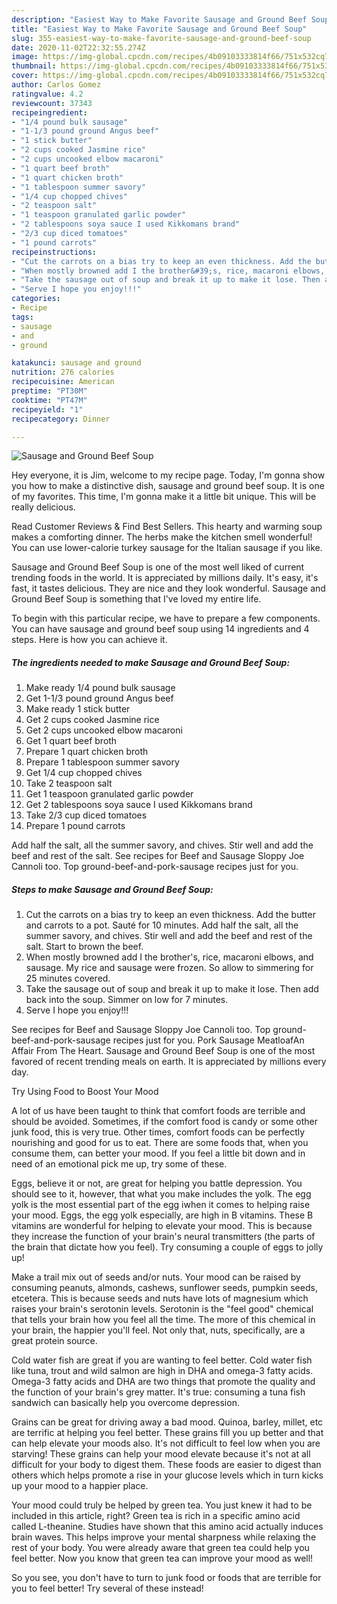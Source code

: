 ```yaml
---
description: "Easiest Way to Make Favorite Sausage and Ground Beef Soup"
title: "Easiest Way to Make Favorite Sausage and Ground Beef Soup"
slug: 355-easiest-way-to-make-favorite-sausage-and-ground-beef-soup
date: 2020-11-02T22:32:55.274Z
image: https://img-global.cpcdn.com/recipes/4b09103333814f66/751x532cq70/sausage-and-ground-beef-soup-recipe-main-photo.jpg
thumbnail: https://img-global.cpcdn.com/recipes/4b09103333814f66/751x532cq70/sausage-and-ground-beef-soup-recipe-main-photo.jpg
cover: https://img-global.cpcdn.com/recipes/4b09103333814f66/751x532cq70/sausage-and-ground-beef-soup-recipe-main-photo.jpg
author: Carlos Gomez
ratingvalue: 4.2
reviewcount: 37343
recipeingredient:
- "1/4 pound bulk sausage"
- "1-1/3 pound ground Angus beef"
- "1 stick butter"
- "2 cups cooked Jasmine rice"
- "2 cups uncooked elbow macaroni"
- "1 quart beef broth"
- "1 quart chicken broth"
- "1 tablespoon summer savory"
- "1/4 cup chopped chives"
- "2 teaspoon salt"
- "1 teaspoon granulated garlic powder"
- "2 tablespoons soya sauce I used Kikkomans brand"
- "2/3 cup diced tomatoes"
- "1 pound carrots"
recipeinstructions:
- "Cut the carrots on a bias try to keep an even thickness. Add the butter and carrots to a pot. Sauté for 10 minutes. Add half the salt, all the summer savory, and chives. Stir well and add the beef and rest of the salt. Start to brown the beef."
- "When mostly browned add I the brother&#39;s, rice, macaroni elbows, and sausage. My rice and sausage were frozen. So allow to simmering for 25 minutes covered."
- "Take the sausage out of soup and break it up to make it lose. Then add back into the soup. Simmer on low for 7 minutes."
- "Serve I hope you enjoy!!!"
categories:
- Recipe
tags:
- sausage
- and
- ground

katakunci: sausage and ground 
nutrition: 276 calories
recipecuisine: American
preptime: "PT30M"
cooktime: "PT47M"
recipeyield: "1"
recipecategory: Dinner

---
```



![Sausage and Ground Beef Soup](https://img-global.cpcdn.com/recipes/4b09103333814f66/751x532cq70/sausage-and-ground-beef-soup-recipe-main-photo.jpg)

Hey everyone, it is Jim, welcome to my recipe page. Today, I'm gonna show you how to make a distinctive dish, sausage and ground beef soup. It is one of my favorites. This time, I'm gonna make it a little bit unique. This will be really delicious.

Read Customer Reviews &amp; Find Best Sellers. This hearty and warming soup makes a comforting dinner. The herbs make the kitchen smell wonderful! You can use lower-calorie turkey sausage for the Italian sausage if you like.

Sausage and Ground Beef Soup is one of the most well liked of current trending foods in the world. It is appreciated by millions daily. It's easy, it's fast, it tastes delicious. They are nice and they look wonderful. Sausage and Ground Beef Soup is something that I've loved my entire life.


To begin with this particular recipe, we have to prepare a few components. You can have sausage and ground beef soup using 14 ingredients and 4 steps. Here is how you can achieve it.

<!--inarticleads1-->

##### The ingredients needed to make Sausage and Ground Beef Soup:

1. Make ready 1/4 pound bulk sausage
1. Get 1-1/3 pound ground Angus beef
1. Make ready 1 stick butter
1. Get 2 cups cooked Jasmine rice
1. Get 2 cups uncooked elbow macaroni
1. Get 1 quart beef broth
1. Prepare 1 quart chicken broth
1. Prepare 1 tablespoon summer savory
1. Get 1/4 cup chopped chives
1. Take 2 teaspoon salt
1. Get 1 teaspoon granulated garlic powder
1. Get 2 tablespoons soya sauce I used Kikkomans brand
1. Take 2/3 cup diced tomatoes
1. Prepare 1 pound carrots


Add half the salt, all the summer savory, and chives. Stir well and add the beef and rest of the salt. See recipes for Beef and Sausage Sloppy Joe Cannoli too. Top ground-beef-and-pork-sausage recipes just for you. 

<!--inarticleads2-->

##### Steps to make Sausage and Ground Beef Soup:

1. Cut the carrots on a bias try to keep an even thickness. Add the butter and carrots to a pot. Sauté for 10 minutes. Add half the salt, all the summer savory, and chives. Stir well and add the beef and rest of the salt. Start to brown the beef.
1. When mostly browned add I the brother&#39;s, rice, macaroni elbows, and sausage. My rice and sausage were frozen. So allow to simmering for 25 minutes covered.
1. Take the sausage out of soup and break it up to make it lose. Then add back into the soup. Simmer on low for 7 minutes.
1. Serve I hope you enjoy!!!


See recipes for Beef and Sausage Sloppy Joe Cannoli too. Top ground-beef-and-pork-sausage recipes just for you. Pork Sausage MeatloafAn Affair From The Heart. Sausage and Ground Beef Soup is one of the most favored of recent trending meals on earth. It is appreciated by millions every day. 

Try Using Food to Boost Your Mood


A lot of us have been taught to think that comfort foods are terrible and should be avoided. Sometimes, if the comfort food is candy or some other junk food, this is very true. Other times, comfort foods can be perfectly nourishing and good for us to eat. There are some foods that, when you consume them, can better your mood. If you feel a little bit down and in need of an emotional pick me up, try some of these.

Eggs, believe it or not, are great for helping you battle depression. You should see to it, however, that what you make includes the yolk. The egg yolk is the most essential part of the egg iwhen it comes to helping raise your mood. Eggs, the egg yolk especially, are high in B vitamins. These B vitamins are wonderful for helping to elevate your mood. This is because they increase the function of your brain's neural transmitters (the parts of the brain that dictate how you feel). Try consuming a couple of eggs to jolly up!

Make a trail mix out of seeds and/or nuts. Your mood can be raised by consuming peanuts, almonds, cashews, sunflower seeds, pumpkin seeds, etcetera. This is because seeds and nuts have lots of magnesium which raises your brain's serotonin levels. Serotonin is the "feel good" chemical that tells your brain how you feel all the time. The more of this chemical in your brain, the happier you'll feel. Not only that, nuts, specifically, are a great protein source.

Cold water fish are great if you are wanting to feel better. Cold water fish like tuna, trout and wild salmon are high in DHA and omega-3 fatty acids. Omega-3 fatty acids and DHA are two things that promote the quality and the function of your brain's grey matter. It's true: consuming a tuna fish sandwich can basically help you overcome depression. 

Grains can be great for driving away a bad mood. Quinoa, barley, millet, etc are terrific at helping you feel better. These grains fill you up better and that can help elevate your moods also. It's not difficult to feel low when you are starving! These grains can help your mood elevate because it's not at all difficult for your body to digest them. These foods are easier to digest than others which helps promote a rise in your glucose levels which in turn kicks up your mood to a happier place.

Your mood could truly be helped by green tea. You just knew it had to be included in this article, right? Green tea is rich in a specific amino acid called L-theanine. Studies have shown that this amino acid actually induces brain waves. This helps improve your mental sharpness while relaxing the rest of your body. You were already aware that green tea could help you feel better. Now you know that green tea can improve your mood as well!

So you see, you don't have to turn to junk food or foods that are terrible for you to feel better! Try several of these instead!

